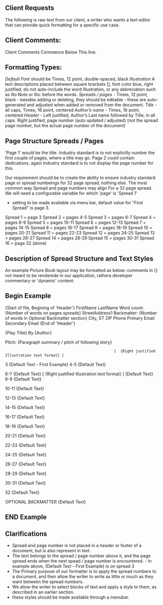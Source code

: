 ## Client Requests

The following is raw text from our client, a writer who wants a text editor that can provide quick formatting for a specific use case.

## Client Comments:
Client Comments Commence Below This line.


## Formatting Types:
*Default Font* should be Times, 12 point, double-spaced, black
*Illustration* A text descriptions placed between square brackets [], font color blue, right justified, do not auto-include the word Illustration, or any abbreviation such as Illo Note or Illo: before the words.
*Spreads / pages* - Times, 12 point, black - besides adding or deleting, they should be editable - these are auto-generated and adjusted when added or removed from the document.
*Title* - all caps, Times, 16 point, centered
*Author’s name* - Times, 16 point, centered
*Header* - Left justified, Author’s Last name followed by Title, in all caps. Right justified, page number (auto updated / adjusted)  (not the spread page number, but the actual page number of the document)

## Page Structure Spreads / Pages
'Page 1' would be the title. 
Industry standard is to not explicitly number the first couple of pages, where a title may go.
Page 2 could contain dedications, again Industry standard is to not display the page number for this.

Our requirement should be to create the ability to ensure industry standard page or spread numbeings for 32 page spread, nothing else. 
The most common way Spread and page numbers may align For a 32 page spread.
We will need a configurable variable for which 'page' is 'Spread 1' 
  - setting to be made available via menu bar, default value for "First Spread" is page 3. 

Spread 1 = page 3
Spread 2 = pages 4-5
Spread 3 = pages 6-7
Spread 4 = pages 8-9
Spread 5 = pages 10-11
Spread 6 = pages 12-13
Spread 7 = pages 14-15
Spread 8 = pages 16-17
Spread 9 = pages 18-19
Spread 10 = pages 20-21
Spread 11 = pages 22-23
Spread 12 = pages 24-25
Spread 13 = pages 26-27
Spread 14 = pages 28-29
Spread 15 = pages 30-31
Spread 16 = page 32 (alone)


## Description of Spread Structure and Text Styles
An example Picture Book layout may be formatted as below:
comments in {} not meant to be renderede in our application, rathera developer commentary or 'dynamic' content:

## Begin Example
{Start of file, Begining of 'Header'}
FirstName LastName								Word count: {Number of words on pages spreads} 
StreetAddress1								    Backmatter: {Number of words in Optional Backmatter section}
City, ST ZIP
Phone
Primary Email
Secondary Email
{End of 'Header'}


{Play Title}
By {Author}

Pitch: {Paragraph summary / pitch of following story}


                                                      [  {Right justified Illustration text format} ]
3 
{Default Text - First Example}
4-5
{Default Text}
 
6-7
{Default Text}
                                                     [  {Right justified Illustration text format} ]
{Default Text}
8-9
{Default Text}
 
10-11
{Default Text}
 
12-13
{Default Text}
 
14-15
{Default Text}
 
16-17
{Default Text}
 
18-19
{Default Text}
 
20-21
{Default Text}
 
22-23
{Default Text}
 
24-25
{Default Text}
 
26-27
{Default Text}
 
28-29
{Default Text}
 
30-31
{Default Text}

32
{Default Text}

OPTIONAL BACKMATTER
{Default Text}
## END Example


## Clarifications
 - Spread and page number is not placed in a header or footer of a document, but is also represent in text.  
 - The text belongs to the spread / page number above it, and the page spread ends when the next spead / page number is encountered.
        - In example above, {Default Text - First Example} is on spread 3
 -  The Primary purpose of our formatter is to apply the spread numbers to a document, and then allow the writer to write as little or much as they want between the spread numbers.
 - We allow the writer to select blocks of text and apply a style to them, as described in an earlier section.
 - these styles should be made available through a menubar.